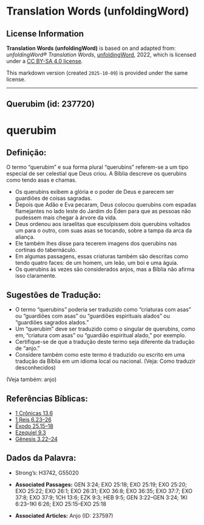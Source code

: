 # Translation Words (unfoldingWord)

## License Information

**Translation Words (unfoldingWord)** is based on and adapted from: _unfoldingWord® Translation Words_, [unfoldingWord](https://unfoldingword.org/utw), 2022, which is licensed under a [CC BY-SA 4.0 license](https://creativecommons.org/licenses/by-sa/4.0/legalcode.en).

This markdown version (created `2025-10-09`) is provided under the same license.



--------------------------------

## Querubim (id: 237720)

querubim
========

Definição:
----------

O termo “querubim” e sua forma plural “querubins” referem\-se a um tipo especial de ser celestial que Deus criou. A Bíblia descreve os querubins como tendo asas e chamas.

* Os querubins exibem a glória e o poder de Deus e parecem ser guardiões de coisas sagradas.
* Depois que Adão e Eva pecaram, Deus colocou querubins com espadas flamejantes no lado leste do Jardim do Éden para que as pessoas não pudessem mais chegar à árvore da vida.
* Deus ordenou aos israelitas que esculpissem dois querubins voltados um para o outro, com suas asas se tocando, sobre a tampa da arca da aliança.
* Ele também lhes disse para tecerem imagens dos querubins nas cortinas do tabernáculo.
* Em algumas passagens, essas criaturas também são descritas como tendo quatro faces: de um homem, um leão, um boi e uma águia.
* Os querubins às vezes são considerados anjos, mas a Bíblia não afirma isso claramente.

Sugestões de Tradução:
----------------------

* O termo “querubins” poderia ser traduzido como “criaturas com asas” ou “guardiões com asas” ou “guardiões espirituais alados” ou “guardiões sagrados alados.”
* Um “querubim” deve ser traduzido como o singular de querubins, como em, “criatura com asas” ou “guardião espiritual alado,” por exemplo.
* Certifique\-se de que a tradução deste termo seja diferente da tradução de “anjo.”
* Considere também como este termo é traduzido ou escrito em uma tradução da Bíblia em um idioma local ou nacional. (Veja: Como traduzir desconhecidos)

(Veja também: anjo)

Referências Bíblicas:
---------------------

* [1 Crônicas 13\.6](https://ref.ly/1Chr13:6)
* [1 Reis 6\.23–26](https://ref.ly/1Kgs6:23-1Kgs6:26)
* [Êxodo 25\.15–18](https://ref.ly/Exod25:15-Exod25:18)
* [Ezequiel 9\.3](https://ref.ly/Ezek9:3)
* [Gênesis 3\.22–24](https://ref.ly/Gen3:22-Gen3:24)

Dados da Palavra:
-----------------

* Strong’s: H3742, G55020

* **Associated Passages:** GEN 3:24; EXO 25:18; EXO 25:19; EXO 25:20; EXO 25:22; EXO 26:1; EXO 26:31; EXO 36:8; EXO 36:35; EXO 37:7; EXO 37:8; EXO 37:9; 1CH 13:6; EZK 9:3; HEB 9:5; GEN 3:22–GEN 3:24; 1KI 6:23–1KI 6:26; EXO 25:15–EXO 25:18
* **Associated Articles:** Anjo (ID: 237597)

